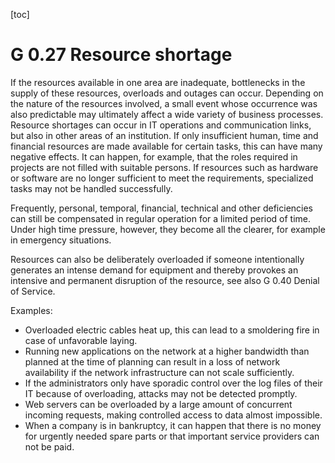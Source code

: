 [toc]
 
G 0.27 Resource shortage
=======================

If the resources available in one area are inadequate, bottlenecks in the supply of these resources, overloads and outages can occur. Depending on the nature of the resources involved, a small event whose occurrence was also predictable may ultimately affect a wide variety of business processes. Resource shortages can occur in IT operations and communication links, but also in other areas of an institution. If only insufficient human, time and financial resources are made available for certain tasks, this can have many negative effects. It can happen, for example, that the roles required in projects are not filled with suitable persons. If resources such as hardware or software are no longer sufficient to meet the requirements, specialized tasks may not be handled successfully.

Frequently, personal, temporal, financial, technical and other deficiencies can still be compensated in regular operation for a limited period of time. Under high time pressure, however, they become all the clearer, for example in emergency situations.

Resources can also be deliberately overloaded if someone intentionally generates an intense demand for equipment and thereby provokes an intensive and permanent disruption of the resource, see also G 0.40 Denial of Service.

Examples:

* Overloaded electric cables heat up, this can lead to a smoldering fire in case of unfavorable laying.
* Running new applications on the network at a higher bandwidth than planned at the time of planning can result in a loss of network availability if the network infrastructure can not scale sufficiently.
* If the administrators only have sporadic control over the log files of their IT because of overloading, attacks may not be detected promptly.
* Web servers can be overloaded by a large amount of concurrent incoming requests, making controlled access to data almost impossible.
* When a company is in bankruptcy, it can happen that there is no money for urgently needed spare parts or that important service providers can not be paid.
